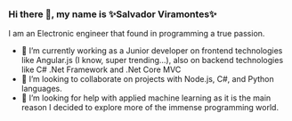 ### Hi there 👋, my name is ✨Salvador Viramontes✨
I am an Electronic engineer that found in programming a true passion.
- 🔭 I’m currently working as a Junior developer on frontend technologies like Angular.js (I know, super trending...), also on backend technologies like C# .Net Framework and .Net Core MVC
- 👯 I’m looking to collaborate on projects with Node.js, C#, and Python languages.
- 🤔 I’m looking for help with applied machine learning as it is the main reason I decided to explore more of the immense programming world.
